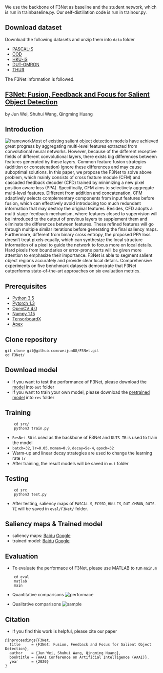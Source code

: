 We use the backbone of F3Net as baseline and the student network, which is run in trainbaseline.py.
Our self-distillation code is run in trainour.py.

## Download dataset

Download the following datasets and unzip them into `data` folder

- [PASCAL-S](http://cbi.gatech.edu/salobj/)
- [COD]( https://dengpingfan.github.io/pages/COD.html) 
- [HKU-IS](https://i.cs.hku.hk/~gbli/deep_saliency.html)
- [DUT-OMRON](http://saliencydetection.net/dut-omron/)
- [THUR]( https://mmcheng.net/code-data/)

The F3Net information is followed.

## [F3Net: Fusion, Feedback and Focus for Salient Object Detection](https://arxiv.org/pdf/1911.11445.pdf)
by Jun Wei, Shuhui Wang, Qingming Huang

## Introduction
![framework](./fig/framework.png)Most of existing salient object detection models have achieved great progress by aggregating multi-level features extracted from convolutional neural networks. However, because of the different receptive fields of different convolutional layers, there exists big differences between features generated by these layers. Common feature fusion strategies (addition or concatenation) ignore these differences and may cause suboptimal solutions. In this paper, we propose the F3Net to solve above problem, which mainly consists of cross feature module (CFM) and cascaded feedback decoder (CFD) trained by minimizing a new pixel position aware loss (PPA). Specifically, CFM aims to selectively aggregate multi-level features. Different from addition and concatenation, CFM adaptively selects complementary components from input features before fusion, which can effectively avoid introducing too much redundant information that may destroy the original features. Besides, CFD adopts a multi-stage feedback mechanism, where features closed to supervision will be introduced to the output of previous layers to supplement them and eliminate the differences between features. These refined features will go through multiple similar iterations before generating the final saliency maps. Furthermore, different from binary cross entropy, the proposed PPA loss doesn’t treat pixels equally, which can synthesize the local structure information of a pixel to guide the network to focus more on local details. Hard pixels from boundaries or error-prone parts will be given more attention to emphasize their importance. F3Net is able to segment salient object regions accurately and provide clear local details. Comprehensive experiments on five benchmark datasets demonstrate that F3Net outperforms state-of-the-art approaches on six evaluation metrics.


## Prerequisites
- [Python 3.5](https://www.python.org/)
- [Pytorch 1.3](http://pytorch.org/)
- [OpenCV 4.0](https://opencv.org/)
- [Numpy 1.15](https://numpy.org/)
- [TensorboardX](https://github.com/lanpa/tensorboardX)
- [Apex](https://github.com/NVIDIA/apex)


## Clone repository

```shell
git clone git@github.com:weijun88/F3Net.git
cd F3Net/
```


## Download model

- If you want to test the performance of F3Net, please download the [model](https://drive.google.com/file/d/1jcsmxZHL6DGwDplLp93H4VeN2ZjqBsOF/view?usp=sharing) into `out` folder
- If you want to train your own model, please download the [pretrained model](https://download.pytorch.org/models/resnet50-19c8e357.pth) into `res` folder

## Training

```shell
    cd src/
    python3 train.py
```
- `ResNet-50` is used as the backbone of F3Net and `DUTS-TR` is used to train the model
- `batch=32`, `lr=0.05`, `momen=0.9`, `decay=5e-4`, `epoch=32`
- Warm-up and linear decay strategies are used to change the learning rate `lr`
- After training, the result models will be saved in `out` folder

## Testing

```shell
    cd src
    python3 test.py
```
- After testing, saliency maps of `PASCAL-S`, `ECSSD`, `HKU-IS`, `DUT-OMRON`, `DUTS-TE` will be saved in `eval/F3Net/` folder.

## Saliency maps & Trained model
- saliency maps: [Baidu](https://pan.baidu.com/s/1ZIfZ90FoqlrSdoD31Lul5g) [Google](https://drive.google.com/file/d/1FfZtzfSX6-hlwar4yJYLuGogGbLW9sYe/view?usp=sharing)
- trained model: [Baidu](https://pan.baidu.com/s/1qlqiCG0d9o2wH8ddeVJsSQ) [Google](https://drive.google.com/file/d/1jcsmxZHL6DGwDplLp93H4VeN2ZjqBsOF/view?usp=sharing)


## Evaluation
- To evaluate the performace of F3Net, please use MATLAB to run `main.m`
```shell
    cd eval
    matlab
    main
```
- Quantitative comparisons 
![performace](./fig/table.png)

- Qualitative comparisons 
![sample](./fig/case.png)

## Citation
- If you find this work is helpful, please cite our paper
```
@inproceedings{F3Net,
  title     = {F3Net: Fusion, Feedback and Focus for Salient Object Detection},
  author    = {Jun Wei, Shuhui Wang, Qingming Huang},
  booktitle = {AAAI Conference on Artificial Intelligence (AAAI)},
  year      = {2020}
}
```